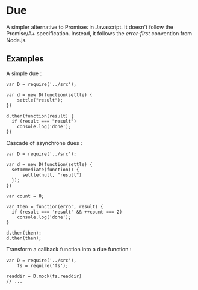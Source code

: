 # Due

A simpler alternative to Promises in Javascript.
It doesn't follow the Promise/A+ specification.
Instead, it follows the *error-first* convention from Node.js.

## Examples

A simple due :

```
var D = require('../src');

var d = new D(function(settle) {
    settle("result");
})

d.then(function(result) {
  if (result === "result")
    console.log('done');
})
```

Cascade of asynchrone dues :

```
var D = require('../src');

var d = new D(function(settle) {
  setImmediate(function() {
      settle(null, "result")
  });
})

var count = 0;

var then = function(error, result) {
  if (result === 'result' && ++count === 2)
    console.log('done');
}

d.then(then);
d.then(then);
```

Transform a callback function into a due function :

```
var D = require('../src'),
    fs = require('fs');

readdir = D.mock(fs.readdir)
// ...
```